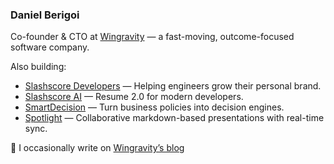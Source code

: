 ### Daniel Berigoi

Co-founder & CTO at [Wingravity](https://www.wingravity.com) — a fast-moving, outcome-focused software company.

Also building:

- [Slashscore Developers](https://www.slashscore.com) — Helping engineers grow their personal brand.
- [Slashscore AI](https://www.slashscore.ai) — Resume 2.0 for modern developers.
- [SmartDecision](https://www.smartdecision.io) — Turn business policies into decision engines.
- [Spotlight](https://spotlight.wingravity.com) — Collaborative markdown-based presentations with real-time sync.

📝 I occasionally write on [Wingravity’s blog](https://www.wingravity.com/blog/author/daniel)
